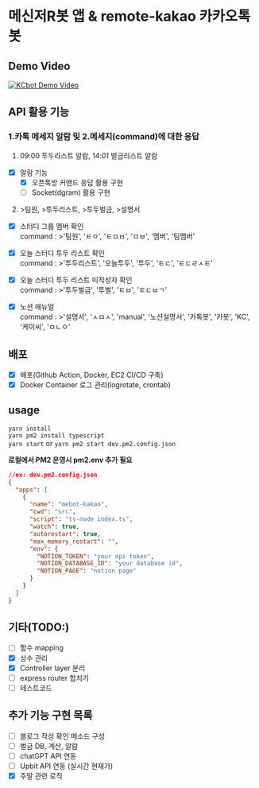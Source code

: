 # 메신저R봇 앱 & remote-kakao 카카오톡 봇

## Demo Video

[![KCbot Demo Video](http://img.youtube.com/vi/tsswjg-nQ9s/0.jpg)](https://youtu.be/tsswjg-nQ9s?t=0s)

## API 활용 기능

### 1.카톡 메세지 알람 및 2.메세지(command)에 대한 응답

1. 09:00 투두리스트 알람, 14:01 벌금리스트 알람

- [x] 알람 기능
  - [x] 오픈톡방 커맨드 응답 활용 구현
  - [ ] Socket(dgram) 활용 구현

2. \>팀원, >투두리스트, >투두벌금, >설명서

- [x] 스터디 그룹 멤버 확인  
       command : >'팀원', 'ㅌㅇ', 'ㅌㅁㅂ', 'ㅁㅂ', '멤버', '팀멤버'

- [x] 오늘 스터디 투두 리스트 확인  
       command : >'투두리스트', '오늘투두', '투두', 'ㅌㄷ', 'ㅌㄷㄹㅅㅌ'

- [x] 오늘 스터디 투두 리스트 미작성자 확인  
       command : >'투두벌금', '투벌', 'ㅌㅂ', 'ㅌㄷㅂㄱ'

- [x] 노션 매뉴얼  
       command : >'설명서', 'ㅅㅁㅅ', 'manual', '노션설명서', '카톡봇', '카봇', 'KC', '케이씨', 'ㅁㄴㅇ'

## 배포

- [x] 배포(Github Action, Docker, EC2 CI/CD 구축)
- [x] Docker Container 로그 관리(logrotate, crontab)

## usage

`yarn install`<br>
`yarn pm2 install typescript`<br>
`yarn start` or `yarn pm2 start dev.pm2.config.json`

**로컬에서 PM2 운영시 pm2.env 추가 필요**

```JSON
//ex: dev.pm2.config.json
{
  "apps": [
    {
      "name": "mebot-kakao",
      "cwd": "src",
      "script": "ts-node index.ts",
      "watch": true,
      "autorestart": true,
      "max_memory_restart": "",
      "env": {
        "NOTION_TOKEN": "your api token",
        "NOTION_DATABASE_ID": "your database id",
        "NOTION_PAGE": "notion page"
      }
    }
  ]
}
```

## 기타(TODO:)

- [ ] 함수 mapping
- [x] 상수 관리
- [x] Controller layer 분리
- [ ] express router 합치기
- [ ] 테스트코드

## 추가 기능 구현 목록

- [ ] 블로그 작성 확인 메소드 구성
- [ ] 벌금 DB, 계산, 알람
- [ ] chatGPT API 연동
- [ ] Upbit API 연동 (실시간 현재가)
- [x] 주말 관련 로직
